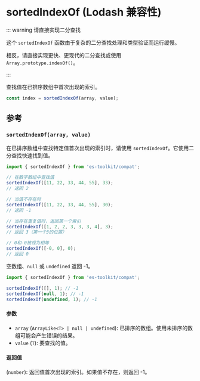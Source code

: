 # sortedIndexOf (Lodash 兼容性)

::: warning 请直接实现二分查找

这个 `sortedIndexOf` 函数由于复杂的二分查找处理和类型验证而运行缓慢。

相反，请直接实现更快、更现代的二分查找或使用 `Array.prototype.indexOf()`。

:::

查找值在已排序数组中首次出现的索引。

```typescript
const index = sortedIndexOf(array, value);
```

## 参考

### `sortedIndexOf(array, value)`

在已排序数组中查找特定值首次出现的索引时，请使用 `sortedIndexOf`。它使用二分查找快速找到值。

```typescript
import { sortedIndexOf } from 'es-toolkit/compat';

// 在数字数组中查找值
sortedIndexOf([11, 22, 33, 44, 55], 33);
// 返回 2

// 当值不存在时
sortedIndexOf([11, 22, 33, 44, 55], 30);
// 返回 -1

// 当存在重复值时，返回第一个索引
sortedIndexOf([1, 2, 2, 3, 3, 3, 4], 3);
// 返回 3（第一个3的位置）

// 0和-0被视为相等
sortedIndexOf([-0, 0], 0);
// 返回 0
```

空数组、`null` 或 `undefined` 返回 -1。

```typescript
import { sortedIndexOf } from 'es-toolkit/compat';

sortedIndexOf([], 1); // -1
sortedIndexOf(null, 1); // -1
sortedIndexOf(undefined, 1); // -1
```

#### 参数

- `array` (`ArrayLike<T> | null | undefined`): 已排序的数组。使用未排序的数组可能会产生错误的结果。
- `value` (`T`): 要查找的值。

#### 返回值

(`number`): 返回值首次出现的索引。如果值不存在，则返回 -1。
